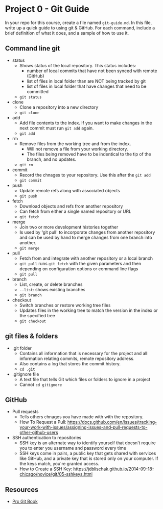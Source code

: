 # Project 0 - Git Guide

In your repo for this course, create a file named `git-guide.md`. In this file, write up a quick guide to using git & GitHub. For each command, include a brief definition of what it does, and a sample of how to use it.

## Command line git

- status
  - Shows status of the local repository. This status includes:
    - number of local commits that have not been synced with remote (GitHub)
    - list of files in local folder than are NOT being tracked by git
    - list of files in local folder that have changes that need to be committed
  - `git status`
- clone
  - Clone a repository into a new directory 
  - `git clone`
- add
  - Add file contents to the index. If you want to make changes in the next commit must run `git add` again.
  - `git add`
- rm
  - Remove files from the working tree and from the index. 
    - Will not remove a file from your working directory. 
    - The files being removed have to be indentical to the tip of the branch, and no updates. 
  - `git rm`
- commit
  - Record the chnages to your repository. Use this after the `git add`
  - `git commit`
- push
  - Update remote refs along with associated objects
  - `git push`
- fetch
  - Download objects and refs from another repository
  - Can fetch from either a single named repository or URL
  - `git fetch`
- merge
  - Join two or more development histories together
  - Is used by 'git pull' to incorporate changes from another repository and can be used by hand to merge changes from one branch into another.
  - `git merge`
- pull
  - Fetch from and integrate with another repository or a local branch
  - `git pull` runs `git fetch` with the given parameters and then depending on configuration options or command line flags
  - `git pull`
- branch
  - List, create, or delete branches
  - `--list`: shows existing branches
  - `git branch`
- checkout
  - Switch branches or restore working tree files
  - Updates files in the working tree to match the version in the index or the specified tree
  - `git checkout`


## git files & folders

- .git folder
  - Contains all information that is necessary for the project and all information relating commits, remote repository address.
  - Also contains a log that stores the commit history.
  - `cd .git`
- .gitignore file
  -  A text file that tells Git which files or folders to ignore in a project
  -  Cannot `cd gitignore`

## GitHub

- Pull requests
  - Tells others chnages you have made with with the repository.
  - How To Request a Pull: https://docs.github.com/en/issues/tracking-your-work-with-issues/assigning-issues-and-pull-requests-to-other-github-users
- SSH authentication to repositories
  - SSH key is an alternate way to identify yourself that doesn't require you to enter you username and password every time
  - SSH keys come in pairs, a public key that gets shared with services like GitHub, and a private key that is stored only on your computer. If the keys match,   you're granted access.
  - How to Create a SSH Key: https://jdblischak.github.io/2014-09-18-chicago/novice/git/05-sshkeys.html


## Resources

- [Pro Git Book](https://git-scm.com/book/en/v2)
